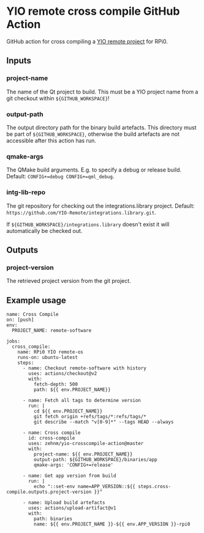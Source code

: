 # YIO remote cross compile GitHub Action

GitHub action for cross compiling a [YIO remote project](https://github.com/YIO-Remote) for RPi0.

## Inputs

### project-name

The name of the Qt project to build. This must be a YIO project name from a git checkout within `${GITHUB_WORKSPACE}`!

### output-path

The output directory path for the binary build artefacts. This directory must be part of `${GITHUB_WORKSPACE}`, otherwise the build artefacts are not accessible after this action has run.

### qmake-args

The QMake build arguments. E.g. to specify a debug or release build. Default: `CONFIG+=debug CONFIG+=qml_debug`.

### intg-lib-repo

The git repository for checking out the integrations.library project. Default: `https://github.com/YIO-Remote/integrations.library.git`.

If `${GITHUB_WORKSPACE}/integrations.library` doesn't exist it will automatically be checked out.

## Outputs

### project-version

The retrieved project version from the git project.

## Example usage

```
name: Cross Compile
on: [push]
env:
  PROJECT_NAME: remote-software

jobs:
  cross_compile:
    name: RPi0 YIO remote-os
    runs-on: ubuntu-latest
    steps:
      - name: Checkout remote-software with history
        uses: actions/checkout@v2
        with:
          fetch-depth: 500
          path: ${{ env.PROJECT_NAME}}

      - name: Fetch all tags to determine version
        run: |
          cd ${{ env.PROJECT_NAME}}
          git fetch origin +refs/tags/*:refs/tags/*
          git describe --match "v[0-9]*" --tags HEAD --always

      - name: Cross compile
        id: cross-compile
        uses: zehnm/yio-crosscompile-action@master
        with:
          project-name: ${{ env.PROJECT_NAME}}
          output-path: ${GITHUB_WORKSPACE}/binaries/app
          qmake-args: 'CONFIG+=release'

      - name: Get app version from build
        run: |
          echo "::set-env name=APP_VERSION::${{ steps.cross-compile.outputs.project-version }}"

      - name: Upload build artefacts
        uses: actions/upload-artifact@v1
        with:
          path: binaries
          name: ${{ env.PROJECT_NAME }}-${{ env.APP_VERSION }}-rpi0
```
